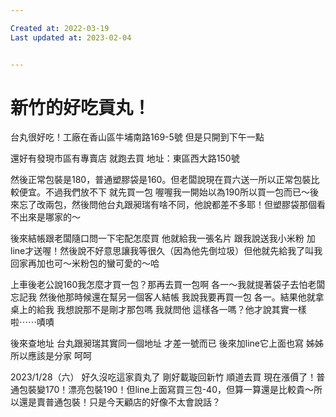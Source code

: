 ```yaml
---

Created at: 2022-03-19
Last updated at: 2023-02-04


---
```


# 新竹的好吃貢丸！


台丸很好吃！工廠在香山區牛埔南路169-5號
但是只開到下午一點

還好有發現市區有專賣店 就跑去買
地址：東區西大路150號

然後正常包裝是180，普通塑膠袋是160。但老闆說現在買六送一所以正常包裝比較便宜。不過我們放不下 就先買一包 喔喔我一開始以為190所以買一包而已～後來忘了改兩包，然後問他台丸跟昶瑞有啥不同，他說都差不多耶！但塑膠袋那個看不出來是哪家的～

後來結帳跟老闆隨口問一下宅配怎麼買 他就給我一張名片 跟我說送我小米粉 加line才送喔！然後說不好意思讓我等很久（因為他先倒垃圾）但他就先給我了叫我回家再加也可～米粉包的蠻可愛的～哈

上車後老公說160我怎麼才買一包？那再去買一包啊 各一～我就提著袋子去怕老闆忘記我 然後他那時候還在幫另一個客人結帳
我說我要再買一包 各一。結果他就拿桌上的給我 我想說那不是剛才那包嗎 我就問他 這樣各一嗎？他才說其實一樣啦⋯⋯嘖嘖

後來查地址 台丸跟昶瑞其實同一個地址 才差一號而已 後來加line它上面也寫 姊姊
所以應該是分家 呵呵

2023/1/28（六）
好久沒吃這家貢丸了 剛好載璇回新竹 順道去買 現在漲價了！普通包裝變170！漂亮包裝190！但line上面寫買三包-40，但算一算還是比較貴～所以還是賣普通包裝！只是今天顧店的好像不太會說話？

